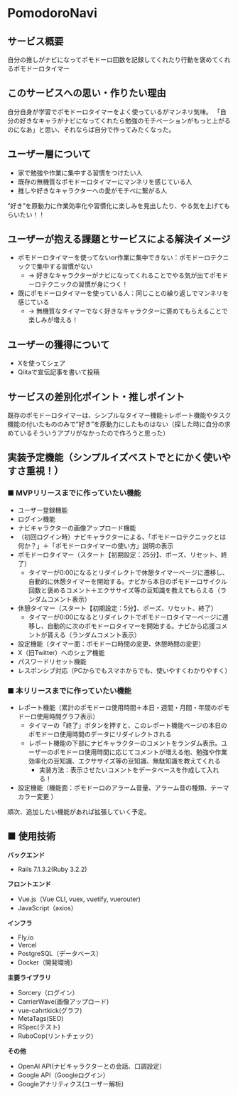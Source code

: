 # PomodoroNavi
## サービス概要
自分の推しがナビになってポモドーロ回数を記録してくれたり行動を褒めてくれるポモドーロタイマー

## このサービスへの思い・作りたい理由
自分自身が学習でポモドーロタイマーをよく使っているがマンネリ気味。
「自分の好きなキャラがナビになってくれたら勉強のモチベーションがもっと上がるのになあ」と思い、それならば自分で作ってみたくなった。

## ユーザー層について
- 家で勉強や作業に集中する習慣をつけたい人
- 既存の無機質なポモドーロタイマーにマンネリを感じている人
- 推しや好きなキャラクターへの愛がモチベに繋がる人

”好き”を原動力に作業効率化や習慣化に楽しみを見出したり、やる気を上げてもらいたい！！

## ユーザーが抱える課題とサービスによる解決イメージ
- ポモドーロタイマーを使ってないor作業に集中できない：ポモドーロテクニックで集中する習慣がない
  - → 好きなキャラクターがナビになってくれることでやる気が出てポモドーロテクニックの習慣が身につく！
- 既にポモドーロタイマーを使っている人：同じことの繰り返しでマンネリを感じている
  - → 無機質なタイマーでなく好きなキャラクターに褒めてもらえることで楽しみが増える！

## ユーザーの獲得について
- Xを使ってシェア
- Qiitaで宣伝記事を書いて投稿

## サービスの差別化ポイント・推しポイント
既存のポモドーロタイマーは、シンプルなタイマー機能＋レポート機能やタスク機能の付いたもののみで”好き”を原動力にしたものはない（探した時に自分の求めているそういうアプリがなかったので作ろうと思った）

## 実装予定機能（シンプルイズベストでとにかく使いやすさ重視！）
### ■ MVPリリースまでに作っていたい機能
- ユーザー登録機能
- ログイン機能
- ナビキャラクターの画像アップロード機能
- （初回ログイン時）ナビキャラクターによる、「ポモドーロテクニックとは何か？」＋「ポモドーロタイマーの使い方」説明の表示
- ポモドーロタイマー（スタート【初期設定：25分】、ポーズ、リセット、終了）
  - タイマーが0:00になるとリダイレクトで休憩タイマーページに遷移し、自動的に休憩タイマーを開始する。ナビから本日のポモドーロサイクル回数と褒めるコメント＋エクササイズ等の豆知識を教えてもらえる（ランダムコメント表示）
- 休憩タイマー（スタート【初期設定：5分】、ポーズ、リセット、終了）
  - タイマーが0:00になるとリダイレクトでポモドーロタイマーページに遷移し、自動的に次のポモドーロタイマーを開始する。ナビから応援コメントが貰える（ランダムコメント表示） 
- 設定機能（タイマー面：ポモドーロ時間の変更、休憩時間の変更）
- X（旧Twitter）へのシェア機能
- パスワードリセット機能
- レスポンシブ対応（PCからでもスマホからでも、使いやすくわかりやすく）

### ■ 本リリースまでに作っていたい機能
- レポート機能（累計のポモドーロ使用時間＋本日・週間・月間・年間のポモドーロ使用時間グラフ表示）
  - タイマーの「終了」ボタンを押すと、このレポート機能ページの本日のポモドーロ使用時間のデータにリダイレクトされる
  - レポート機能の下部にナビキャラクターのコメントをランダム表示。ユーザーのポモドーロ使用時間に応じてコメントが増える他、勉強や作業効率化の豆知識、エクササイズ等の豆知識、無駄知識を教えてくれる
    - 実装方法：表示させたいコメントをデータベースを作成して入れる！
- 設定機能（機能面：ポモドーロのアラーム音量、アラーム音の種類、テーマカラー変更 ）

順次、追加したい機能があれば拡張していく予定。

## ■ 使用技術
**バックエンド**
- Rails 7.1.3.2(Ruby 3.2.2)

**フロントエンド**
- Vue.js（Vue CLI, vuex, vuetify, vuerouter)
- JavaScript（axios）

**インフラ**
- Fly.io
- Vercel
- PostgreSQL（データベース）
- Docker（開発環境）

**主要ライブラリ**
- Sorcery（ログイン）
- CarrierWave(画像アップロード)
- vue-cahrtkick(グラフ)
- MetaTags(SEO)
- RSpec(テスト)
- RuboCop(リントチェック)

**その他**
- OpenAI API(ナビキャラクターとの会話、口調設定）
- Google API（Googleログイン）
- Googleアナリティクス(ユーザー解析)
